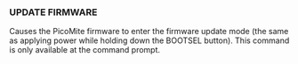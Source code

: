 

### UPDATE FIRMWARE

Causes the PicoMite firmware to enter the firmware update mode (the same as applying power while holding down the BOOTSEL button). This command is only available at the command prompt.